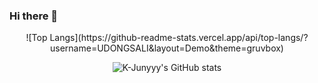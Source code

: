 ### Hi there 👋

<div align="center">
![Top Langs](https://github-readme-stats.vercel.app/api/top-langs/?username=UDONGSALI&layout=Demo&theme=gruvbox)
  
![K-Junyyy's GitHub stats](https://github-readme-stats.vercel.app/api?username=UDONGSALI&show_icons=true&theme=radical)  
</div>
<!--
**UDONGSALI/UDONGSALI** is a ✨ _special_ ✨ repository because its `README.md` (this file) appears on your GitHub profile.

Here are some ideas to get you started:

- 🔭 I’m currently working on ...
- 🌱 I’m currently learning ...
- 👯 I’m looking to collaborate on ...
- 🤔 I’m looking for help with ...
- 💬 Ask me about ...
- 📫 How to reach me: ...
- 😄 Pronouns: ...
- ⚡ Fun fact: ...
-->
